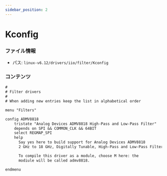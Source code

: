 ```yaml
---
sidebar_position: 2
---
```

# Kconfig

### ファイル情報

- パス: `linux-v6.12/drivers/iio/filter/Kconfig`

### コンテンツ

```txt
#
# Filter drivers
#
# When adding new entries keep the list in alphabetical order

menu "Filters"

config ADMV8818
	tristate "Analog Devices ADMV8818 High-Pass and Low-Pass Filter"
	depends on SPI && COMMON_CLK && 64BIT
	select REGMAP_SPI
	help
	  Say yes here to build support for Analog Devices ADMV8818
	  2 GHz to 18 GHz, Digitally Tunable, High-Pass and Low-Pass Filter.

	  To compile this driver as a module, choose M here: the
	  modiule will be called admv8818.

endmenu

```

